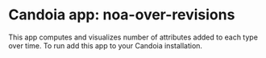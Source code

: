 # Candoia app: noa-over-revisions
This app computes and visualizes number of attributes added to each 
type over time. To run add this app to your Candoia installation.
